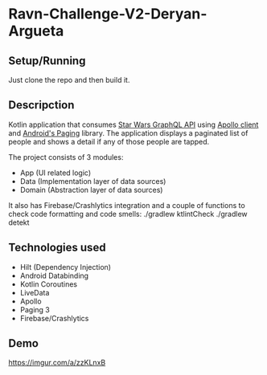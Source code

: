 # Ravn-Challenge-V2-Deryan-Argueta

## Setup/Running
Just clone the repo and then build it.

## Descripction
Kotlin application that consumes [Star Wars GraphQL API](https://swapi-graphql.netlify.app/) using [Apollo client](https://www.apollographql.com/docs/android/) and [Android's Paging](https://developer.android.com/topic/libraries/architecture/paging/v3-overview) library.
The application displays a paginated list of people and shows a detail if any of those people are tapped.

The project consists of 3 modules:
- App (UI related logic)
- Data (Implementation layer of data sources)
- Domain (Abstraction layer of data sources)

It also has Firebase/Crashlytics integration and a couple of functions to check code formatting and code smells:
./gradlew ktlintCheck
./gradlew detekt

## Technologies used
  - Hilt (Dependency Injection)
  - Android Databinding
  - Kotlin Coroutines
  - LiveData
  - Apollo
  - Paging 3
  - Firebase/Crashlytics

## Demo
https://imgur.com/a/zzKLnxB